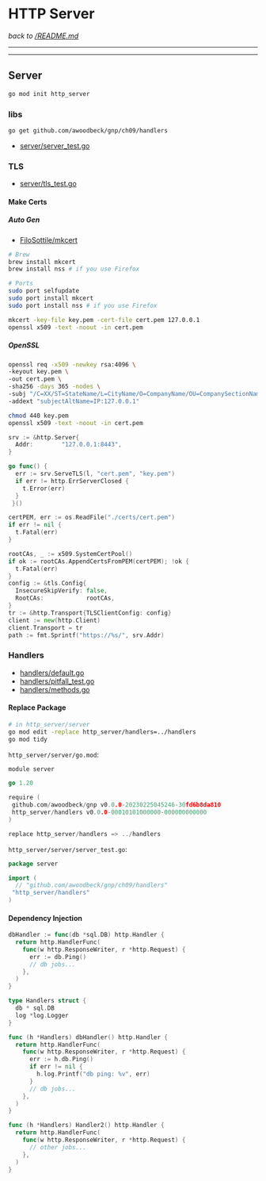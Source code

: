 # HTTP Server

_back to [/README.md](/README.md)_

---

---

## Server

```bash
go mod init http_server
```

### libs

```bash
go get github.com/awoodbeck/gnp/ch09/handlers
```

- [server/server_test.go](server/server_test.go)

### TLS

- [server/tls_test.go](server/tls_test.go)

#### Make Certs

##### Auto Gen

- [FiloSottile/mkcert](https://github.com/FiloSottile/mkcert)

```bash
# Brew
brew install mkcert
brew install nss # if you use Firefox

# Ports
sudo port selfupdate
sudo port install mkcert
sudo port install nss # if you use Firefox
```

```bash
mkcert -key-file key.pem -cert-file cert.pem 127.0.0.1
openssl x509 -text -noout -in cert.pem
```

##### OpenSSL

```bash
openssl req -x509 -newkey rsa:4096 \
-keyout key.pem \
-out cert.pem \
-sha256 -days 365 -nodes \
-subj "/C=XX/ST=StateName/L=CityName/O=CompanyName/OU=CompanySectionName/CN=CommonNameOrHostname" \
-addext "subjectAltName=IP:127.0.0.1"

chmod 440 key.pem
openssl x509 -text -noout -in cert.pem
```

```go
srv := &http.Server{
  Addr:        "127.0.0.1:8443",
}

go func() {
  err := srv.ServeTLS(l, "cert.pem", "key.pem")
  if err != http.ErrServerClosed {
    t.Error(err)
  }
 }()
```

```go
certPEM, err := os.ReadFile("./certs/cert.pem")
if err != nil {
  t.Fatal(err)
}

rootCAs, _ := x509.SystemCertPool()
if ok := rootCAs.AppendCertsFromPEM(certPEM); !ok {
  t.Fatal(err)
}
config := &tls.Config{
  InsecureSkipVerify: false,
  RootCAs:            rootCAs,
}
tr := &http.Transport{TLSClientConfig: config}
client := new(http.Client)
client.Transport = tr
path := fmt.Sprintf("https://%s/", srv.Addr)
```

### Handlers

- [handlers/default.go](handlers/default.go)
- [handlers/pitfall_test.go](handlers/pitfall_test.go)
- [handlers/methods.go](handlers/methods.go)

#### Replace Package

```bash
# in http_server/server
go mod edit -replace http_server/handlers=../handlers
go mod tidy
```

`http_server/server/go.mod`:

```go
module server

go 1.20

require (
 github.com/awoodbeck/gnp v0.0.0-20230225045246-30fd6b8da810
 http_server/handlers v0.0.0-00010101000000-000000000000
)

replace http_server/handlers => ../handlers
```

`http_server/server/server_test.go`:

```go
package server

import (
  // "github.com/awoodbeck/gnp/ch09/handlers"
 "http_server/handlers"
)
```

#### Dependency Injection

```go
dbHandler := func(db *sql.DB) http.Handler {
  return http.HandlerFunc(
    func(w http.ResponseWriter, r *http.Request) {
      err := db.Ping()
      // db jobs...
    },
  )
}
```

```go
type Handlers struct {
  db * sql.DB
  log *log.Logger
}

func (h *Handlers) dbHandler() http.Handler {
  return http.HandlerFunc(
    func(w http.ResponseWriter, r *http.Request) {
      err := h.db.Ping()
      if err != nil {
        h.log.Printf("db ping: %v", err)
      }
      // db jobs...
    },
  )
}

func (h *Handlers) Handler2() http.Handler {
  return http.HandlerFunc(
    func(w http.ResponseWriter, r *http.Request) {
      // other jobs...
    },
  )
}
```
